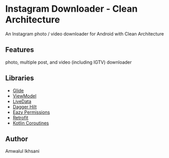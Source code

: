 # Instagram Downloader - Clean Architecture
An Instagram photo / video downloader for Android with Clean Architecture
## Features
photo, multiple post, and video (including IGTV) downloader
## Libraries
* [Glide](https://github.com/bumptech/glide)
* [ViewModel](https://developer.android.com/topic/libraries/architecture/viewmodel)
* [LiveData](https://developer.android.com/topic/libraries/architecture/livedata)
* [Dagger Hilt](https://dagger.dev/hilt/)
* [Eazy Permissions](https://github.com/sagar-viradiya/eazypermissions)
* [Retrofit](https://square.github.io/retrofit/)
* [Kotlin Coroutines](https://github.com/Kotlin/kotlinx.coroutines)
## Author
Amwalul Ikhsani
